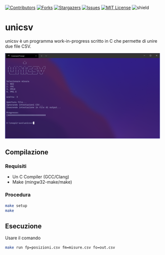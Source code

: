 [contributors-shield]: https://img.shields.io/github/contributors/RespirAVO/unicsv.svg?style=flat-square
[contributors-url]: https://github.com/RespirAVO/unicsv/graphs/contributors
[forks-shield]: https://img.shields.io/github/forks/RespirAVO/unicsv.svg?style=flat-square
[forks-url]: https://github.com/RespirAVO/unicsv/network/members
[stars-shield]: https://img.shields.io/github/stars/RespirAVO/unicsv.svg?style=flat-square
[stars-url]: https://github.com/RespirAVO/unicsv/stargazers
[issues-shield]: https://img.shields.io/github/issues/RespirAVO/unicsv.svg?style=flat-square
[issues-url]: https://github.com/RespirAVO/unicsv/issues
[license-shield]: https://img.shields.io/github/license/RespirAVO/unicsv.svg?style=flat-square
[license-url]: https://github.com/RespirAVO/unicsv/blob/master/LICENSE

[![Contributors][contributors-shield]][contributors-url]
[![Forks][forks-shield]][forks-url]
[![Stargazers][stars-shield]][stars-url]
[![Issues][issues-shield]][issues-url]
[![MIT License][license-shield]][license-url]
![shield](https://img.shields.io/static/v1?label=version&message=0.0.0&color=blue) 


# unicsv
unicsv è un programma work-in-progress scritto in C che permette di unire due file CSV.

<div align="center">
  <img src=".github/unicsv.PNG", width="800px" style="left: auto; right: auto">
</div>


## Compilazione
### Requisiti
* Un C Compiler (GCC/Clang)
* Make (mingw32-make/make)
### Procedura
```sh
make setup
make
```

## Esecuzione
Usare il comando
```sh
make run fp=posizioni.csv fm=misure.csv fo=out.csv
```
